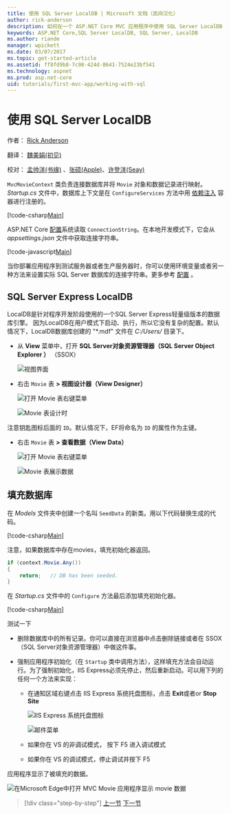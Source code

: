 ```yaml
---
title: 使用 SQL Server LocalDB | Microsoft 文档（民间汉化）
author: rick-anderson
description: 如何在一个 ASP.NET Core MVC 应用程序中使用 SQL Server LocalDB
keywords: ASP.NET Core,SQL Server LocalDB, SQL Server, LocalDB 
ms.author: riande
manager: wpickett
ms.date: 03/07/2017
ms.topic: get-started-article
ms.assetid: ff8fd9b8-7c98-424d-8641-7524e23bf541
ms.technology: aspnet
ms.prod: asp.net-core
uid: tutorials/first-mvc-app/working-with-sql
---
```

# 使用 SQL Server LocalDB

作者： [Rick Anderson](https://twitter.com/RickAndMSFT)

翻译： [魏美娟(初见)](http://github.com/ChujianA) 

校对： [孟帅洋(书缘)](https://github.com/mengshuaiyang) 、[张硕(Apple)](https://github.com/RockFishChina)、[许登洋(Seay)](https://github.com/SeayXu)

`MvcMovieContext` 类负责连接数据库并将 `Movie` 对象和数据记录进行映射。 *Startup.cs* 文件中，数据库上下文是在 `ConfigureServices` 方法中用 [依赖注入](xref:fundamentals/dependency-injection) 容器进行注册的。

[!code-csharp[Main](start-mvc/sample/MvcMovie/Startup.cs?name=snippet_cs&highlight=7)]

ASP.NET Core  [配置](xref:fundamentals/configuration)系统读取 `ConnectionString`。在本地开发模式下，它会从 *appsettings.json* 文件中获取连接字符串。

[!code-javascript[Main](start-mvc/sample/MvcMovie/appsettings.json?highlight=2&range=8-10)]

当你部署应用程序到测试服务器或者生产服务器时，你可以使用环境变量或者另一种方法来设置实际 SQL Server 数据库的连接字符串。更多参考 [配置](xref:fundamentals/configuration) 。

## SQL Server Express LocalDB

LocalDB是针对程序开发阶段使用的一个SQL Server Express轻量级版本的数据库引擎。 因为LocalDB在用户模式下启动、执行，所以它没有复杂的配置。默认情况下，LocalDB数据库创建的 "\*.mdf" 文件在 *C:/Users/<user>* 目录下。

* 从 **View** 菜单中，打开 **SQL Server对象资源管理器（SQL Server Object Explorer ）** （SSOX）

  ![视图界面](working-with-sql/_static/ssox.png)

* 右击 `Movie` 表 **> 视图设计器（View Designer）**

  ![打开 Movie 表右键菜单](working-with-sql/_static/design.png)

  ![Movie 表设计时](working-with-sql/_static/dv.png)

注意钥匙图标后面的 `ID`。默认情况下，EF将命名为 `ID` 的属性作为主键。

* 右击 `Movie` 表  **> 查看数据（View Data）**

  ![打开 Movie 表右键菜单](working-with-sql/_static/ssox2.png)

  ![Movie 表展示数据](working-with-sql/_static/vd22.png)

## 填充数据库

在 *Models* 文件夹中创建一个名叫 `SeedData` 的新类。用以下代码替换生成的代码。

[!code-csharp[Main](start-mvc/sample/MvcMovie/Models/SeedData.cs?name=snippet_1)]

注意，如果数据库中存在movies，填充初始化器返回。

```csharp
if (context.Movie.Any())
{
    return;   // DB has been seeded.
}
```

在 *Startup.cs* 文件中的 `Configure` 方法最后添加填充初始化器。

[!code-csharp[Main](start-mvc/sample/MvcMovie/Startup.cs?highlight=9&name=snippet_seed)]

测试一下

* 删除数据库中的所有记录。你可以直接在浏览器中点击删除链接或者在 SSOX（SQL Server对象资源管理器）中做这件事。
* 强制应用程序初始化（在 `Startup` 类中调用方法），这样填充方法会自动运行。为了强制初始化，IIS Express必须先停止，然后重新启动。可以用下列的任何一个方法来实现：

  * 在通知区域右键点击 IIS Express 系统托盘图标，点击 **Exit**或者or **Stop Site**

    ![IIS Express 系统托盘图标](working-with-sql/_static/iisExIcon.png)

    ![邮件菜单](working-with-sql/_static/stopIIS.png)

   * 如果你在 VS 的非调试模式， 按下 F5 进入调试模式
   * 如果你在 VS 的调试模式，停止调试并按下 F5
   
应用程序显示了被填充的数据。

![在Microsoft Edge中打开 MVC Movie 应用程序显示 movie 数据](working-with-sql/_static/m55.png)

>[!div class="step-by-step"]
[上一节](adding-model.md)
[下一节](controller-methods-views.md)  
